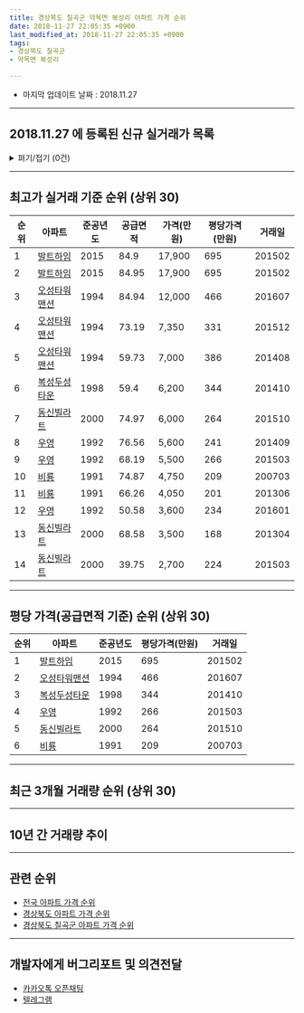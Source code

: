 ```yaml
---
title: 경상북도 칠곡군 약목면 복성리 아파트 가격 순위
date: 2018-11-27 22:05:35 +0900
last_modified_at: 2018-11-27 22:05:35 +0900
tags:
- 경상북도 칠곡군
- 약목면 복성리

---
```


* 마지막 업데이트 날짜 : 2018.11.27

---

## 2018.11.27 에 등록된 신규 실거래가 목록

<details>
<summary>펴기/접기 (0건)</summary>
<div markdown="1">

|아파트|준공년도|공급면적|가격(만원)|평당가격(만원)|거래일|
|---|---|---|---|---|---|
|없음||||||


</div>
</details>

---

## 최고가 실거래 기준 순위 (상위 30)


|순위|아파트|준공년도|공급면적|가격(만원)|평당가격(만원)|거래일|
|---|---|---|---|---|---|---|
|1|[발트하임](https://search.naver.com/search.naver?query=%EA%B2%BD%EC%83%81%EB%B6%81%EB%8F%84+%EC%B9%A0%EA%B3%A1%EA%B5%B0+%EC%95%BD%EB%AA%A9%EB%A9%B4+%EB%B3%B5%EC%84%B1%EB%A6%AC+%EB%B0%9C%ED%8A%B8%ED%95%98%EC%9E%84)|2015|84.9|17,900|695|201502|
|2|[발트하임](https://search.naver.com/search.naver?query=%EA%B2%BD%EC%83%81%EB%B6%81%EB%8F%84+%EC%B9%A0%EA%B3%A1%EA%B5%B0+%EC%95%BD%EB%AA%A9%EB%A9%B4+%EB%B3%B5%EC%84%B1%EB%A6%AC+%EB%B0%9C%ED%8A%B8%ED%95%98%EC%9E%84)|2015|84.95|17,900|695|201502|
|3|[오성타워맨션](https://search.naver.com/search.naver?query=%EA%B2%BD%EC%83%81%EB%B6%81%EB%8F%84+%EC%B9%A0%EA%B3%A1%EA%B5%B0+%EC%95%BD%EB%AA%A9%EB%A9%B4+%EB%B3%B5%EC%84%B1%EB%A6%AC+%EC%98%A4%EC%84%B1%ED%83%80%EC%9B%8C%EB%A7%A8%EC%85%98)|1994|84.94|12,000|466|201607|
|4|[오성타워맨션](https://search.naver.com/search.naver?query=%EA%B2%BD%EC%83%81%EB%B6%81%EB%8F%84+%EC%B9%A0%EA%B3%A1%EA%B5%B0+%EC%95%BD%EB%AA%A9%EB%A9%B4+%EB%B3%B5%EC%84%B1%EB%A6%AC+%EC%98%A4%EC%84%B1%ED%83%80%EC%9B%8C%EB%A7%A8%EC%85%98)|1994|73.19|7,350|331|201512|
|5|[오성타워맨션](https://search.naver.com/search.naver?query=%EA%B2%BD%EC%83%81%EB%B6%81%EB%8F%84+%EC%B9%A0%EA%B3%A1%EA%B5%B0+%EC%95%BD%EB%AA%A9%EB%A9%B4+%EB%B3%B5%EC%84%B1%EB%A6%AC+%EC%98%A4%EC%84%B1%ED%83%80%EC%9B%8C%EB%A7%A8%EC%85%98)|1994|59.73|7,000|386|201408|
|6|[복성두성타운](https://search.naver.com/search.naver?query=%EA%B2%BD%EC%83%81%EB%B6%81%EB%8F%84+%EC%B9%A0%EA%B3%A1%EA%B5%B0+%EC%95%BD%EB%AA%A9%EB%A9%B4+%EB%B3%B5%EC%84%B1%EB%A6%AC+%EB%B3%B5%EC%84%B1%EB%91%90%EC%84%B1%ED%83%80%EC%9A%B4)|1998|59.4|6,200|344|201410|
|7|[동신빌라트](https://search.naver.com/search.naver?query=%EA%B2%BD%EC%83%81%EB%B6%81%EB%8F%84+%EC%B9%A0%EA%B3%A1%EA%B5%B0+%EC%95%BD%EB%AA%A9%EB%A9%B4+%EB%B3%B5%EC%84%B1%EB%A6%AC+%EB%8F%99%EC%8B%A0%EB%B9%8C%EB%9D%BC%ED%8A%B8)|2000|74.97|6,000|264|201510|
|8|[우영](https://search.naver.com/search.naver?query=%EA%B2%BD%EC%83%81%EB%B6%81%EB%8F%84+%EC%B9%A0%EA%B3%A1%EA%B5%B0+%EC%95%BD%EB%AA%A9%EB%A9%B4+%EB%B3%B5%EC%84%B1%EB%A6%AC+%EC%9A%B0%EC%98%81)|1992|76.56|5,600|241|201409|
|9|[우영](https://search.naver.com/search.naver?query=%EA%B2%BD%EC%83%81%EB%B6%81%EB%8F%84+%EC%B9%A0%EA%B3%A1%EA%B5%B0+%EC%95%BD%EB%AA%A9%EB%A9%B4+%EB%B3%B5%EC%84%B1%EB%A6%AC+%EC%9A%B0%EC%98%81)|1992|68.19|5,500|266|201503|
|10|[비룡](https://search.naver.com/search.naver?query=%EA%B2%BD%EC%83%81%EB%B6%81%EB%8F%84+%EC%B9%A0%EA%B3%A1%EA%B5%B0+%EC%95%BD%EB%AA%A9%EB%A9%B4+%EB%B3%B5%EC%84%B1%EB%A6%AC+%EB%B9%84%EB%A3%A1)|1991|74.87|4,750|209|200703|
|11|[비룡](https://search.naver.com/search.naver?query=%EA%B2%BD%EC%83%81%EB%B6%81%EB%8F%84+%EC%B9%A0%EA%B3%A1%EA%B5%B0+%EC%95%BD%EB%AA%A9%EB%A9%B4+%EB%B3%B5%EC%84%B1%EB%A6%AC+%EB%B9%84%EB%A3%A1)|1991|66.26|4,050|201|201306|
|12|[우영](https://search.naver.com/search.naver?query=%EA%B2%BD%EC%83%81%EB%B6%81%EB%8F%84+%EC%B9%A0%EA%B3%A1%EA%B5%B0+%EC%95%BD%EB%AA%A9%EB%A9%B4+%EB%B3%B5%EC%84%B1%EB%A6%AC+%EC%9A%B0%EC%98%81)|1992|50.58|3,600|234|201601|
|13|[동신빌라트](https://search.naver.com/search.naver?query=%EA%B2%BD%EC%83%81%EB%B6%81%EB%8F%84+%EC%B9%A0%EA%B3%A1%EA%B5%B0+%EC%95%BD%EB%AA%A9%EB%A9%B4+%EB%B3%B5%EC%84%B1%EB%A6%AC+%EB%8F%99%EC%8B%A0%EB%B9%8C%EB%9D%BC%ED%8A%B8)|2000|68.58|3,500|168|201304|
|14|[동신빌라트](https://search.naver.com/search.naver?query=%EA%B2%BD%EC%83%81%EB%B6%81%EB%8F%84+%EC%B9%A0%EA%B3%A1%EA%B5%B0+%EC%95%BD%EB%AA%A9%EB%A9%B4+%EB%B3%B5%EC%84%B1%EB%A6%AC+%EB%8F%99%EC%8B%A0%EB%B9%8C%EB%9D%BC%ED%8A%B8)|2000|39.75|2,700|224|201503|


---

## 평당 가격(공급면적 기준) 순위 (상위 30)


|순위|아파트|준공년도|평당가격(만원)|거래일|
|---|---|---|---|---|
|1|[발트하임](https://search.naver.com/search.naver?query=%EA%B2%BD%EC%83%81%EB%B6%81%EB%8F%84+%EC%B9%A0%EA%B3%A1%EA%B5%B0+%EC%95%BD%EB%AA%A9%EB%A9%B4+%EB%B3%B5%EC%84%B1%EB%A6%AC+%EB%B0%9C%ED%8A%B8%ED%95%98%EC%9E%84)|2015|695|201502|
|2|[오성타워맨션](https://search.naver.com/search.naver?query=%EA%B2%BD%EC%83%81%EB%B6%81%EB%8F%84+%EC%B9%A0%EA%B3%A1%EA%B5%B0+%EC%95%BD%EB%AA%A9%EB%A9%B4+%EB%B3%B5%EC%84%B1%EB%A6%AC+%EC%98%A4%EC%84%B1%ED%83%80%EC%9B%8C%EB%A7%A8%EC%85%98)|1994|466|201607|
|3|[복성두성타운](https://search.naver.com/search.naver?query=%EA%B2%BD%EC%83%81%EB%B6%81%EB%8F%84+%EC%B9%A0%EA%B3%A1%EA%B5%B0+%EC%95%BD%EB%AA%A9%EB%A9%B4+%EB%B3%B5%EC%84%B1%EB%A6%AC+%EB%B3%B5%EC%84%B1%EB%91%90%EC%84%B1%ED%83%80%EC%9A%B4)|1998|344|201410|
|4|[우영](https://search.naver.com/search.naver?query=%EA%B2%BD%EC%83%81%EB%B6%81%EB%8F%84+%EC%B9%A0%EA%B3%A1%EA%B5%B0+%EC%95%BD%EB%AA%A9%EB%A9%B4+%EB%B3%B5%EC%84%B1%EB%A6%AC+%EC%9A%B0%EC%98%81)|1992|266|201503|
|5|[동신빌라트](https://search.naver.com/search.naver?query=%EA%B2%BD%EC%83%81%EB%B6%81%EB%8F%84+%EC%B9%A0%EA%B3%A1%EA%B5%B0+%EC%95%BD%EB%AA%A9%EB%A9%B4+%EB%B3%B5%EC%84%B1%EB%A6%AC+%EB%8F%99%EC%8B%A0%EB%B9%8C%EB%9D%BC%ED%8A%B8)|2000|264|201510|
|6|[비룡](https://search.naver.com/search.naver?query=%EA%B2%BD%EC%83%81%EB%B6%81%EB%8F%84+%EC%B9%A0%EA%B3%A1%EA%B5%B0+%EC%95%BD%EB%AA%A9%EB%A9%B4+%EB%B3%B5%EC%84%B1%EB%A6%AC+%EB%B9%84%EB%A3%A1)|1991|209|200703|


---

## 최근 3개월 거래량 순위 (상위 30)


<div style="width:100%;">
    <canvas id="deal_count_ranking" height="26"></canvas>
</div>


<script>
new Chart(document.getElementById("deal_count_ranking"), {
    type: 'horizontalBar',
    data: {
        labels: ['오성타워맨션', '우영'],
        datasets: [{
            label: '실거래 수',
            data: [3, 1],
            borderColor: "rgba(255, 0, 128, 1)",
            backgroundColor: "rgba(255, 0, 128, 0.5)",
            fill: false,
        }]
    },
    options: {
        responsive: true,
        title: {
            display: true,
            text: '최근 3개월 거래량 순위'
        },
        tooltips: {
            mode: 'index',
            intersect: false,
            callbacks: {
                title: function(tooltipItems, data) {
                    return "실거래 수:";
                },
                label: function(tooltipItem, data) {
                    return data.labels[tooltipItem.index] + ": " + tooltipItem.xLabel;
                }
            }
        },
        hover: {
            mode: 'nearest',
            intersect: true
        },
        scales: {
            xAxes: [{
                display: true,
                scaleLabel: {
                    display: true,
                    labelString: '실거래 수'
                },
                ticks: {
                    suggestedMin: 0,
                }
            }],
            yAxes: [{
                display: true,
                ticks: {
                    autoSkip: false,
                    callback: function(value, index, values) {
                        if (value.length > 10)
                            return value.substr(0, 8) + "...";
                        else
                            return value;
                    }
                },
                scaleLabel: {
                    display: false,
                }
            }]
        }
    }
});

</script>


---

## 10년 간 거래량 추이


<div style="width:100%;">
    <canvas id="deal_progress" height="300"></canvas>
</div>

<script>
new Chart(document.getElementById("deal_progress"), {
    type: 'line',
    data: {
        labels: ['200811','200812','200901','200902','200903','200904','200905','200906','200907','200908','200909','200910','200911','200912','201001','201002','201003','201004','201005','201006','201007','201008','201009','201010','201011','201012','201101','201102','201103','201104','201105','201106','201107','201108','201109','201110','201111','201112','201201','201202','201203','201204','201205','201206','201207','201208','201209','201210','201211','201212','201301','201302','201303','201304','201305','201306','201307','201308','201309','201310','201311','201312','201401','201402','201403','201404','201405','201406','201407','201408','201409','201410','201411','201412','201501','201502','201503','201504','201505','201506','201507','201508','201509','201510','201511','201512','201601','201602','201603','201604','201605','201606','201607','201608','201609','201610','201611','201612','201701','201702','201703','201704','201705','201706','201707','201708','201709','201710','201711','201712','201801','201802','201803','201804','201805','201806','201807','201808','201809','201810','201811'],
        datasets: [{
            label: '실거래 수',
            pointRadius: 1,
            data: [2, 6, 5, 3, 2, 5, 6, 5, 2, 1, 5, 2, 7, 3, 5, 3, 2, 5, 7, 3, 4, 3, 1, 10, 5, 4, 4, 5, 11, 11, 8, 14, 9, 10, 10, 13, 8, 3, 2, 10, 9, 8, 12, 11, 7, 5, 5, 9, 4, 6, 8, 3, 7, 13, 9, 14, 4, 6, 5, 11, 6, 8, 3, 8, 9, 8, 7, 4, 8, 7, 8, 6, 4, 4, 5, 5, 8, 5, 4, 1, 8, 4, 2, 8, 9, 5, 4, 2, 3, 3, 2, 4, 6, 6, 7, 2, 2, 4, 7, 3, 4, 5, 5, 4, 6, 3, 2, 6, 1, 6, 2, 4, 4, 3, 3, 3, 0, 5, 3, 1, 0],
            borderColor: "rgba(255, 201, 14, 1)",
            backgroundColor: "rgba(255, 201, 14, 0.5)",
            fill: true,
        }]
    },
    options: {
        responsive: true,
        title: {
            display: true,
            text: '10년간 거래량 추이'
        },
        tooltips: {
            mode: 'index',
            intersect: false,
        },
        hover: {
            mode: 'nearest',
            intersect: true
        },
        scales: {
            xAxes: [{
                display: true,
                scaleLabel: {
                    display: true,
                    labelString: '년/월'
                }
            }],
            yAxes: [{
                display: true,
                ticks: {
                    suggestedMin: 0,
                },
                scaleLabel: {
                    display: true,
                    labelString: '실거래 수'
                }
            }]
        }
    }
});

</script>


---

## 관련 순위

- [전국 아파트 가격 순위](https://inasie.github.io/apt-ranking/전국)
- [경상북도 아파트 가격 순위](https://inasie.github.io/apt-ranking/경상북도)
- [경상북도 칠곡군 아파트 가격 순위](https://inasie.github.io/apt-ranking/경상북도-칠곡군)


---

## 개발자에게 버그리포트 및 의견전달

- [카카오톡 오픈채팅](https://open.kakao.com/o/gLJUAP4)
- [텔레그램](https://t.me/inasie)

